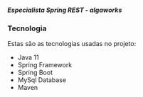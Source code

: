 ##### Especialista Spring REST - algaworks

### Tecnologia

Estas são as tecnologias usadas no projeto:

* Java 11
* Spring Framework
* Spring Boot
* MySql Database
* Maven

